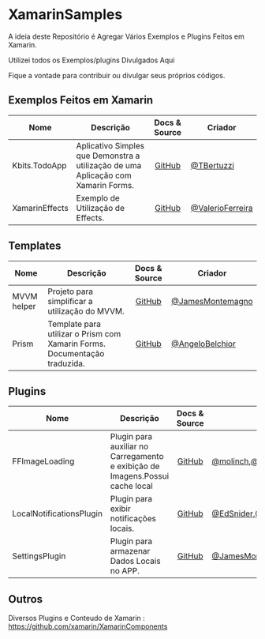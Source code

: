 # XamarinSamples

A ideia deste Repositório é Agregar Vários Exemplos e Plugins Feitos em Xamarin.

Utilizei todos os Exemplos/plugins Divulgados Aqui

Fique a vontade para contribuir ou divulgar seus próprios códigos.

## Exemplos Feitos em Xamarin

|Nome|Descrição|Docs & Source|Criador|
| ------------------- | --------------------------------- | :-----------: | -------------------- |
|Kbits.TodoApp|Aplicativo Simples que Demonstra a utilização de uma Aplicação com Xamarin Forms.|[GitHub](https://github.com/TBertuzzi/Kbits.TodoApp)|[@TBertuzzi](https://github.com/TBertuzzi)|
|XamarinEffects|Exemplo de Utilização de Effects.|[GitHub](https://github.com/Sylix/XamarinEffects)|[@ValerioFerreira](https://github.com/Sylix)|

## Templates

|Nome|Descrição|Docs & Source|Criador|
| ------------------- | --------------------------------- | :-----------: | -------------------- |
|MVVM helper|Projeto para simplificar a utilização do MVVM.|[GitHub](https://github.com/jamesmontemagno/mvvm-helpers)|[@JamesMontemagno](https://github.com/jamesmontemagno)|
|Prism|Template para utilizar o Prism com Xamarin Forms. Documentação traduzida.|[GitHub](https://github.com/angelobelchior/prism-xamarin-forms/wiki)|[@AngeloBelchior](https://github.com/angelobelchior)|

## Plugins

|Nome|Descrição|Docs & Source|Criador|
| ------------------- | --------------------------------- | :-----------: | -------------------- |
|FFImageLoading|Plugin para auxiliar no Carregamento e exibição de Imagens.Possui cache local|[GitHub](https://github.com/luberda-molinet/FFImageLoading)|[@molinch](https://github.com/molinch),[@daniel-luberda](https://github.com/daniel-luberda/)|
|LocalNotificationsPlugin|Plugin para exibir notificações locais.|[GitHub](https://github.com/edsnider/LocalNotificationsPlugin)|[@EdSnider](http://www.twitter.com/EdSnider),[@JamesMontemagno](https://github.com/jamesmontemagno/)|
|SettingsPlugin|Plugin para armazenar Dados Locais no APP.|[GitHub](https://github.com/jamesmontemagno/SettingsPlugin)|[@JamesMontemagno](https://github.com/jamesmontemagno)|

## Outros

Diversos Plugins e Conteudo de Xamarin : https://github.com/xamarin/XamarinComponents
